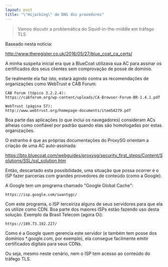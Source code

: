 ```yaml
---
layout: post
title: "\"Hijacking\" de DNS dos provedores"
---
```


> Vamos discutir a problemática do Squid-in-the-middle em tráfego TLS

Baseado nesta notícia:

http://www.theregister.co.uk/2016/05/27/blue_coat_ca_certs/

A minha suspeita inicial era que a BlueCoat utilizava sua AC para assinar os certificados dos seus clientes sem comprovação de posse de domínio.

Se realmente ela faz isto, estará agindo contra as recomendações de organizações como WebTrust e CAB Forum:

    CAB Forum (tópico 3.2.2.4):
    https://cabforum.org/wp-content/uploads/CA-Browser-Forum-BR-1.4.1.pdf

    WebTrust (página 57):
    http://www.webtrust.org/homepage-documents/item54279.pdf

Boa parte das aplicações (o que inclui os navegadores) consideram ACs alheias como confiável por padrão quando elas são homologadas por estas organizações.

O estranho é que as próprias documentações do ProxySG orientam a criação de uma AC auto-assinada:

https://bto.bluecoat.com/webguides/proxysg/security_first_steps/Content/Solutions/SSL/ssl_solution.htm

Então, descartado esta possibilidade, uma situação que possa ocorrer é o ISP fazer parcerias com grandes provedores de conteúdo (como a Google).

A Google tem um programa chamado "Google Global Cache":

    https://isp.google.com/iwantggc/

Com este programa, o ISP terceiriza alguns de seus servidores para que ela os utilize como CDN. Boa parte dos maiores ISPs estão fazendo uso desta solução. Exemplo da Brasil Telecom (agora Oi):

    https://189.73.192.227/

Como é a Google quem gerencia este servidor (e também tem posse dos domínios *.google.com, por exemplo), ela consegue facilmente emitir certificados digitais para seus CDNs.

Ou seja, mesmo neste cenário, nem o ISP tem acesso ao conteúdo do tráfego TLS.
